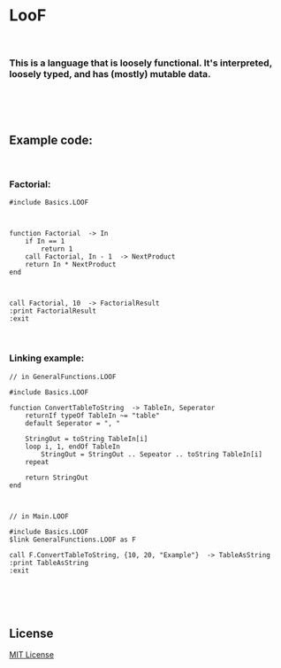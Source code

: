 # LooF

<br>

### This is a language that is loosely functional. It's interpreted, loosely typed, and has (mostly) mutable data.

<br>
<br>
<br>

## Example code:

<br>

### Factorial:

```
#include Basics.LOOF



function Factorial  -> In
	if In == 1
		return 1
	call Factorial, In - 1  -> NextProduct
	return In * NextProduct
end



call Factorial, 10  -> FactorialResult
:print FactorialResult
:exit
```

<br>

### Linking example:

```
// in GeneralFunctions.LOOF

#include Basics.LOOF

function ConvertTableToString  -> TableIn, Seperator
	returnIf typeOf TableIn ~= "table"
	default Seperator = ", "
	
	StringOut = toString TableIn[i]
	loop i, 1, endOf TableIn
		StringOut = StringOut .. Sepeator .. toString TableIn[i]
	repeat
	
	return StringOut
end



// in Main.LOOF

#include Basics.LOOF
$link GeneralFunctions.LOOF as F

call F.ConvertTableToString, {10, 20, "Example"}  -> TableAsString
:print TableAsString
:exit
```

<br>
<br>
<br>

## License

[MIT License](LICENSE)